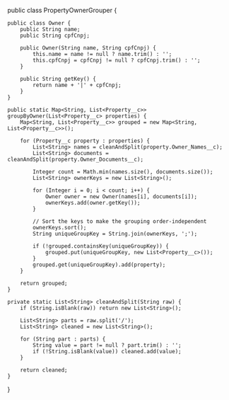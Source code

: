public class PropertyOwnerGrouper {

    public class Owner {
        public String name;
        public String cpfCnpj;

        public Owner(String name, String cpfCnpj) {
            this.name = name != null ? name.trim() : '';
            this.cpfCnpj = cpfCnpj != null ? cpfCnpj.trim() : '';
        }

        public String getKey() {
            return name + '|' + cpfCnpj;
        }
    }

    public static Map<String, List<Property__c>> groupByOwner(List<Property__c> properties) {
        Map<String, List<Property__c>> grouped = new Map<String, List<Property__c>>();

        for (Property__c property : properties) {
            List<String> names = cleanAndSplit(property.Owner_Names__c);
            List<String> documents = cleanAndSplit(property.Owner_Documents__c);

            Integer count = Math.min(names.size(), documents.size());
            List<String> ownerKeys = new List<String>();

            for (Integer i = 0; i < count; i++) {
                Owner owner = new Owner(names[i], documents[i]);
                ownerKeys.add(owner.getKey());
            }

            // Sort the keys to make the grouping order-independent
            ownerKeys.sort();
            String uniqueGroupKey = String.join(ownerKeys, ';');

            if (!grouped.containsKey(uniqueGroupKey)) {
                grouped.put(uniqueGroupKey, new List<Property__c>());
            }
            grouped.get(uniqueGroupKey).add(property);
        }

        return grouped;
    }

    private static List<String> cleanAndSplit(String raw) {
        if (String.isBlank(raw)) return new List<String>();

        List<String> parts = raw.split('/');
        List<String> cleaned = new List<String>();

        for (String part : parts) {
            String value = part != null ? part.trim() : '';
            if (!String.isBlank(value)) cleaned.add(value);
        }

        return cleaned;
    }
}
